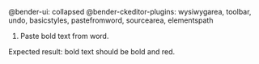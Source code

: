 @bender-ui: collapsed
@bender-ckeditor-plugins: wysiwygarea, toolbar, undo, basicstyles, pastefromword, sourcearea, elementspath

1. Paste bold text from word.

Expected result: bold text should be bold and red.